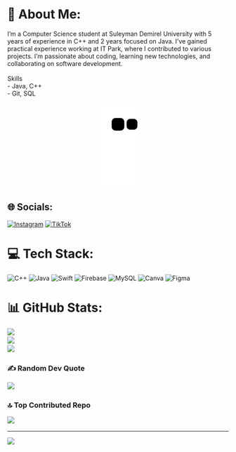 # 💫 About Me:
I’m a Computer Science student at Suleyman Demirel University with 5 years of experience in C++ and 2 years focused on Java. I’ve gained practical experience working at IT Park, where I contributed to various projects. I’m passionate about coding, learning new technologies, and collaborating on software development.<br><br>Skills  <br>- Java, C++  <br>- Git, SQL  <br>

<p align="center">
  <picture>
    <source media="(prefers-color-scheme: dark)" srcset="https://raw.githubusercontent.com/dbaglan/dbaglan/output/github-contribution-grid-snake-dark.svg">
    <source media="(prefers-color-scheme: light)" srcset="https://raw.githubusercontent.com/dbaglan/dbaglan/output/github-contribution-grid-snake.svg">
    <img alt="github contribution grid snake animation" src="https://raw.githubusercontent.com/dbaglan/dbaglan/output/github-contribution-grid-snake.svg">
  </picture>
</p>


## 🌐 Socials:
[![Instagram](https://img.shields.io/badge/Instagram-%23E4405F.svg?logo=Instagram&logoColor=white)](https://instagram.com/dbaglann)
[![TikTok](https://img.shields.io/badge/TikTok-%23000000.svg?logo=TikTok&logoColor=white)](https://tiktok.com/@dbaglan) 

# 💻 Tech Stack:
![C++](https://img.shields.io/badge/c++-%2300599C.svg?style=for-the-badge&logo=c%2B%2B&logoColor=white) ![Java](https://img.shields.io/badge/java-%23ED8B00.svg?style=for-the-badge&logo=openjdk&logoColor=white) ![Swift](https://img.shields.io/badge/swift-F54A2A?style=for-the-badge&logo=swift&logoColor=white) ![Firebase](https://img.shields.io/badge/firebase-%23039BE5.svg?style=for-the-badge&logo=firebase) ![MySQL](https://img.shields.io/badge/mysql-4479A1.svg?style=for-the-badge&logo=mysql&logoColor=white) ![Canva](https://img.shields.io/badge/Canva-%2300C4CC.svg?style=for-the-badge&logo=Canva&logoColor=white) ![Figma](https://img.shields.io/badge/figma-%23F24E1E.svg?style=for-the-badge&logo=figma&logoColor=white)
# 📊 GitHub Stats:
![](https://github-readme-stats.vercel.app/api?username=dbaglan&theme=github_dark&hide_border=false&include_all_commits=false&count_private=false)<br/>
![](https://github-readme-streak-stats.herokuapp.com/?user=dbaglan&theme=github_dark&hide_border=false)<br/>
![](https://github-readme-stats.vercel.app/api/top-langs/?username=dbaglan&theme=github_dark&hide_border=false&include_all_commits=false&count_private=false&layout=compact)

### ✍️ Random Dev Quote
![](https://quotes-github-readme.vercel.app/api?type=horizontal&theme=radical)

### 🔝 Top Contributed Repo
![](https://github-contributor-stats.vercel.app/api?username=dbaglan&limit=5&theme=cobalt&combine_all_yearly_contributions=true)

---
[![](https://visitcount.itsvg.in/api?id=dbaglan&icon=0&color=0)](https://visitcount.itsvg.in)

<!-- Proudly created with GPRM ( https://gprm.itsvg.in ) -->
